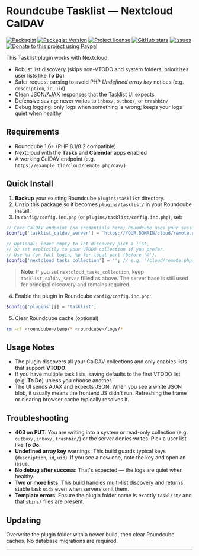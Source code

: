 # Roundcube Tasklist — Nextcloud CalDAV

[![Packagist](https://img.shields.io/packagist/dt/texxasrulez/tasklist?style=plastic)](https://packagist.org/packages/texxasrulez/tasklist)
[![Packagist Version](https://img.shields.io/packagist/v/texxasrulez/tasklist?style=plastic)](https://packagist.org/packages/texxasrulez/tasklist)
[![Project license](https://img.shields.io/github/license/texxasrulez/tasklist?style=plastic)](https://github.com/texxasrulez/tasklist/LICENSE)
[![GitHub stars](https://img.shields.io/github/stars/texxasrulez/tasklist?style=plastic&logo=github)](https://github.com/texxasrulez/tasklist/stargazers)
[![issues](https://img.shields.io/github/issues/texxasrulez/tasklist?style=plastic)](https://github.com/texxasrulez/tasklist/issues)
[![Donate to this project using Paypal](https://img.shields.io/badge/paypal-money_please-blue.svg?style=plastic&logo=paypal)](https://www.paypal.me/texxasrulez)

This Tasklist plugin works with Nextcloud.

- Robust list discovery (skips non-VTODO and system folders; prioritizes user lists like **To Do**)
- Safer request parsing to avoid PHP *Undefined array key* notices (e.g. `description`, `id`, `uid`)
- Clean JSON/AJAX responses that the Tasklist UI expects
- Defensive saving: never writes to `inbox/`, `outbox/`, or `trashbin/`
- Debug logging: only logs when something is wrong; keeps your logs quiet when healthy

## Requirements

- Roundcube 1.6+ (PHP 8.1/8.2 compatible)
- Nextcloud with the **Tasks** and **Calendar** apps enabled
- A working CalDAV endpoint (e.g. `https://example.tld/cloud/remote.php/dav/`)

## Quick Install

1. **Backup** your existing Roundcube `plugins/tasklist` directory.
2. Unzip this package so it becomes `plugins/tasklist/` in your Roundcube install.
3. In `config/config.inc.php` (or `plugins/tasklist/config.inc.php`), set:

```php
// Core CalDAV endpoint (no credentials here; Roundcube uses your session)
$config['tasklist_caldav_server'] = 'https://YOUR.DOMAIN/cloud/remote.php/dav/';

// Optional: leave empty to let discovery pick a list,
// or set explicitly to your VTODO collection if you prefer.
// Use %u for full login, %p for local-part (before '@').
$config['nextcloud_tasks_collection'] = ''; // e.g. '/cloud/remote.php/dav/calendars/%u/e2ea7342.../'
```

> **Note**: If you set `nextcloud_tasks_collection`, keep `tasklist_caldav_server` **filled** as above.
> The server base is still used for principal discovery and remains required.

4. Enable the plugin in Roundcube `config/config.inc.php`:

```php
$config['plugins'][] = 'tasklist';
```

5. Clear Roundcube cache (optional):

```bash
rm -rf <roundcube>/temp/* <roundcube>/logs/*
```

## Usage Notes

- The plugin discovers all your CalDAV collections and only enables lists that support **VTODO**.
- If you have multiple task lists, saving defaults to the first VTODO list (e.g. **To Do**) unless you choose another.
- The UI sends AJAX and expects JSON. When you see a white JSON blob, it usually means the frontend JS didn't run.
  Refreshing the frame or clearing browser cache typically resolves it.

## Troubleshooting

- **403 on PUT**: You are writing into a system or read-only collection (e.g. `outbox/`, `inbox/`, `trashbin/`) or the server denies writes. Pick a user list like **To Do**.
- **Undefined array key** warnings: This build guards typical keys (`description`, `id`, `uid`). If you see a new one, note the key and open an issue.
- **No debug after success**: That's expected — the logs are quiet when healthy.
- **Two or more lists**: This build handles multi-list discovery and returns stable task `uid`s even when servers omit them.
- **Template errors**: Ensure the plugin folder name is exactly `tasklist/` and that `skins/` files are present.

## Updating

Overwrite the plugin folder with a newer build, then clear Roundcube caches. No database migrations are required.

---

